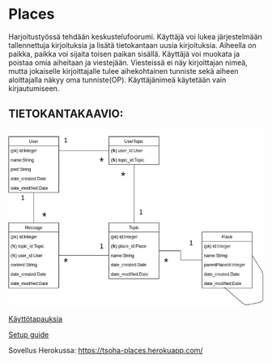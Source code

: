 # Places

Harjoitustyössä tehdään keskustelufoorumi. Käyttäjä voi lukea järjestelmään tallennettuja kirjoituksia ja lisätä tietokantaan uusia kirjoituksia. Aiheella on paikka, paikka voi sijaita toisen paikan sisällä. Käyttäjä voi muokata ja poistaa omia aiheitaan ja viestejään. Viesteissä ei näy kirjoittajan nimeä, mutta jokaiselle kirjoittajalle tulee aihekohtainen tunniste sekä aiheen aloittajalla näkyy oma tunniste(OP). Käyttäjänimeä käytetään vain kirjautumiseen.

## TIETOKANTAKAAVIO:
![alt text](https://github.com/glinoen/tsoha-Places/blob/master/documentation/Screenshot_2020-01-17%20tsoha-Places-tietokantakaavio%20-%20draw%20io.png)

[Käyttötapauksia](https://github.com/glinoen/tsoha-Places/blob/master/documentation/k%C3%A4ytt%C3%B6tapauksia.md )

[Setup guide](https://github.com/glinoen/tsoha-Places/blob/master/documentation/installation_manual.md)

Sovellus Herokussa:
https://tsoha-places.herokuapp.com/


